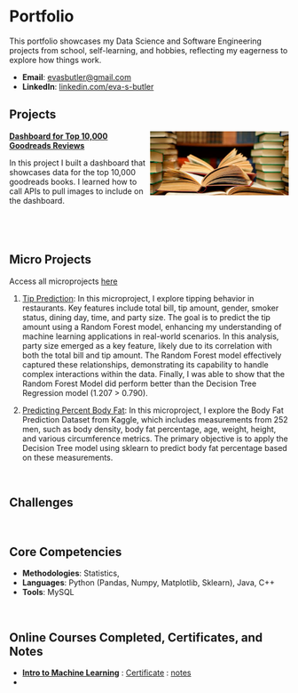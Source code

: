 # Portfolio
This portfolio showcases my Data Science and Software Engineering projects from school, self-learning, and hobbies, reflecting my eagerness to explore how things work.  

- **Email**: [evasbutler@gmail.com](evasbutler@gmail.com)
- **LinkedIn**: [linkedin.com/eva-s-butler](https://www.linkedin.com/in/eva-s-butler/)

## Projects

<img align="right" width="250" height="115" src="books.jpg"> **[Dashboard for Top 10,000 Goodreads Reviews](https://github.com/eva-butler/DS4003_evabutler)**

In this project I built a dashboard that showcases data for the top 10,000 goodreads books. I learned how to call APIs to pull images to include on the dashboard.

#

<br />

## Micro Projects
Access all microprojects [here](https://github.com/eva-butler/Micro_Projects)
1. [Tip Prediction](https://github.com/eva-butler/Micro_Projects/blob/main/Random_Forest_Models/tip_prediction.ipynb): In this microproject, I explore tipping behavior in restaurants. Key features include total bill, tip amount, gender, smoker status, dining day, time, and party size. The goal is to predict the tip amount using a Random Forest model, enhancing my understanding of machine learning applications in real-world scenarios. In this analysis, party size emerged as a key feature, likely due to its correlation with both the total bill and tip amount. The Random Forest model effectively captured these relationships, demonstrating its capability to handle complex interactions within the data. Finally, I was able to show that the Random Forest Model did perform better than the Decision Tree Regression model (1.207 > 0.790).

2. [Predicting Percent Body Fat](https://github.com/eva-butler/Micro_Projects/blob/main/Decision_Tree_Models/body_fat_percentage_predictions.ipynb): In this microproject, I explore the Body Fat Prediction Dataset from Kaggle, which includes measurements from 252 men, such as body density, body fat percentage, age, weight, height, and various circumference metrics. The primary objective is to apply the Decision Tree model using sklearn to predict body fat percentage based on these measurements.
<br/>


## Challenges

<br />

## Core Competencies

- **Methodologies**: Statistics, 
- **Languages**: Python (Pandas, Numpy, Matplotlib, Sklearn), Java, C++
- **Tools**: MySQL

<br />

## Online Courses Completed, Certificates, and Notes
- **[Intro to Machine Learning](https://www.kaggle.com/learn/intro-to-machine-learning)** : [Certificate](https://github.com/eva-butler/Portfolio/blob/main/EvaSButler%20-%20Intro%20to%20Machine%20Learning.png) : [notes](https://github.com/eva-butler/Notes/blob/main/Intro_to_Machine_Learning.md)
- 
